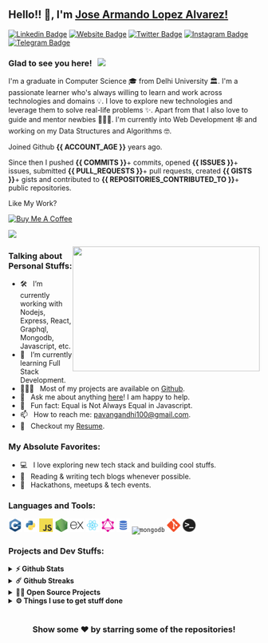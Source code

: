 ## Hello!! 👋, I'm [Jose Armando Lopez Alvarez!](https://github.com/JS2202/)

[![Linkedin Badge](https://img.shields.io/badge/-LinkedIn-0e76a8?style=flat-square&logo=Linkedin&logoColor=white)](https://linkedin.com/in/js2202)
[![Website Badge](https://img.shields.io/badge/Website-3b5998?style=flat-square&logo=google-chrome&logoColor=white)](https://js2202.github.io/)
[![Twitter Badge](https://img.shields.io/badge/-Twitter-00acee?style=flat-square&logo=Twitter&logoColor=white)](https://twitter.com/js2202)
[![Instagram Badge](https://img.shields.io/badge/-Instagram-e4405f?style=flat-square&logo=Instagram&logoColor=white)](https://instagram.com/js2202/)
[![Telegram Badge](https://img.shields.io/badge/-Telegram-0088cc?style=flat-square&logo=Telegram&logoColor=white)](https://t.me/js2202)

### Glad to see you here! &nbsp; ![](https://visitor-badge.glitch.me/badge?page_id=js2202.js2202&style=flat-square&color=0088cc)

I'm a graduate in Computer Science 🎓 from Delhi University 🏛. I'm a passionate learner who's always willing to learn and work across technologies and domains 💡. I love to explore new technologies and leverage them to solve real-life problems ✨. Apart from that I also love to guide and mentor newbies 👨🏻‍💻. I'm currently into Web Development 🕸️ and working on my Data Structures and Algorithms 🤓.

Joined Github **{{ ACCOUNT_AGE }}** years ago.

Since then I pushed **{{ COMMITS }}**+ commits, opened **{{ ISSUES }}**+ issues, submitted **{{ PULL_REQUESTS }}**+ pull requests, created **{{ GISTS }}**+ gists and contributed to **{{ REPOSITORIES_CONTRIBUTED_TO }}**+ public repositories.

Like My Work?

<a href="https://www.buymeacoffee.com/js2202" target="_blank"><img src="https://cdn.buymeacoffee.com/buttons/v2/default-yellow.png" alt="Buy Me A Coffee" height="60px" width="217px" ></a>

[![](https://gitwar.herokuapp.com/badge?username=js2202&label=Gitwar%20Profile%20Score&style=for-the-badge&color=0088cc)](https://gitwar.herokuapp.com/)

<img align="right" height="250" width="375" alt="" src="https://raw.githubusercontent.com/js2202/js2202/master/gifs/coder.gif" />

### Talking about Personal Stuffs:

- 🛠 &nbsp; I’m currently working with Nodejs, Express, React, <br /> Graphql, Mongodb, Javascript, etc.
- 🚀 &nbsp; I’m currently learning Full Stack Development.
- 👨🏻‍💻 &nbsp; Most of my projects are available on [Github](https://github.com/js2202).
- 💬 &nbsp; Ask me about anything [here](https://github.com/js2202/js2202/issues/2)! I am happy to help.
- 👾 &nbsp; Fun fact: Equal is Not Always Equal in Javascript.
- 📫 &nbsp; How to reach me: pavangandhi100@gmail.com.
- 📝 &nbsp; Checkout my [Resume](https://github.com/js2202/js2202/blob/master/resume.pdf).

### My Absolute Favorites:

- 💻 &nbsp; I love exploring new tech stack and building cool stuffs.
- 📰 &nbsp; Reading & writing tech blogs whenever possible.
- 🍕 &nbsp; Hackathons, meetups & tech events.

### Languages and Tools:

<code><img height="27" src="https://raw.githubusercontent.com/github/explore/80688e429a7d4ef2fca1e82350fe8e3517d3494d/topics/cpp/cpp.png" alt="cpp"></code>
<code><img height="27" src="https://raw.githubusercontent.com/github/explore/80688e429a7d4ef2fca1e82350fe8e3517d3494d/topics/python/python.png" alt="python"></code>
<code><img height="27" src="https://raw.githubusercontent.com/github/explore/80688e429a7d4ef2fca1e82350fe8e3517d3494d/topics/javascript/javascript.png" alt="javascript"></code>
<code><img height="27" src="https://raw.githubusercontent.com/github/explore/80688e429a7d4ef2fca1e82350fe8e3517d3494d/topics/nodejs/nodejs.png" alt="nodejs"></code>
<code><img height="27" src="https://raw.githubusercontent.com/devicons/devicon/master/icons/express/express-original.svg" alt="expressjs"></code>
<code><img height="27" src="https://raw.githubusercontent.com/github/explore/80688e429a7d4ef2fca1e82350fe8e3517d3494d/topics/react/react.png" alt="react"></code>
<code><img height="27" src="https://raw.githubusercontent.com/github/explore/80688e429a7d4ef2fca1e82350fe8e3517d3494d/topics/graphql/graphql.png" alt="graphql"></code>
<code><img height="27" src="https://raw.githubusercontent.com/github/explore/80688e429a7d4ef2fca1e82350fe8e3517d3494d/topics/sql/sql.png" alt="sql"></code>
<code><img height="27" src="https://encrypted-tbn0.gstatic.com/images?q=tbn%3AANd9GcSTTzPAw-55ssm1Im594xYZ9eRQu2JylrkYLg&usqp=CAU" alt="mongodb"></code>
<code><img height="27" src="https://raw.githubusercontent.com/devicons/devicon/master/icons/git/git-original.svg" alt="git"></code>
<code><img height="27" src="https://raw.githubusercontent.com/github/explore/80688e429a7d4ef2fca1e82350fe8e3517d3494d/topics/terminal/terminal.png" alt="terminal"></code>

<!--
<code><img height="25" src="https://raw.githubusercontent.com/github/explore/80688e429a7d4ef2fca1e82350fe8e3517d3494d/topics/sass/sass.png" alt="sass"></code>
-->

### Projects and Dev Stuffs:

<details>	
  <summary><b>⚡ Github Stats</b></summary>

  <br />
  <img height="180em" src="https://github-readme-stats.vercel.app/api?username=js2202&show_icons=true&hide_border=true&&count_private=true&include_all_commits=true" />
  <img height="180em" src="https://github-readme-stats.vercel.app/api/top-langs/?username=js2202&exclude_repo=KNN-Image-Classification&show_icons=true&hide_border=true&layout=compact&langs_count=8"/>
</details>

<details>	
  <summary><b>☄️ Github Streaks</b></summary>

  <br />
  <img height="180em" src="https://github-readme-streak-stats.herokuapp.com/?user=js2202&hide_border=true" />
</details>

<details>
  <summary><b>🧑‍🚀 Open Source Projects</b></summary>

  <br />
  <table>
    <thead align="center">
      <tr border: none;>
        <td><b>💻 Projects</b></td>
        <td><b>🌟 Stars</b></td>
        <td><b>🍴 Forks</b></td>
        <td><b>🐛 Issues</b></td>
        <td><b>🔔 Pull Requests</b></td>
        <td><b>👨‍💻 Language</b></td>
      </tr>
    </thead>
    <tbody>
      <tr>
	      <td><a href="https://github.com/js2202/Gitwar"><b>🚀 Gitwar</b></a></td>
        <td><img alt="Stars" src="https://img.shields.io/github/stars/js2202/Gitwar?style=flat-square&labelColor=343b41"/></td>
        <td><img alt="Forks" src="https://img.shields.io/github/forks/js2202/Gitwar?style=flat-square&labelColor=343b41"/></td>
        <td><img alt="Issues" src="https://img.shields.io/github/issues/js2202/Gitwar?style=flat-square"/></td>
        <td><img alt="Pull Requests" src="https://img.shields.io/github/issues-pr/js2202/Gitwar?style=flat-square"/></td>
        <td><img alt="Language" src="https://img.shields.io/github/languages/top/js2202/Gitwar?style=flat-square"/></td>
      </tr>
      <tr>
	      <td><a href="https://github.com/js2202/TradeByte"><b>💸 TradeByte</b></a></td>
        <td><img alt="Stars" src="https://img.shields.io/github/stars/js2202/TradeByte?style=flat-square&labelColor=343b41"/></td>
        <td><img alt="Forks" src="https://img.shields.io/github/forks/js2202/TradeByte?style=flat-square&labelColor=343b41"/></td>
        <td><img alt="Issues" src="https://img.shields.io/github/issues/js2202/TradeByte?style=flat-square"/></td>
        <td><img alt="Pull Requests" src="https://img.shields.io/github/issues-pr/js2202/TradeByte?style=flat-square"/></td>
        <td><img alt="Language" src="https://img.shields.io/github/languages/top/js2202/TradeByte?label=javascript&style=flat-square"/></td>
      </tr>
      <tr>
	      <td><a href="https://github.com/js2202/TheNodeCourse"><b>👨🏻‍💻 TheNodeCourse</b></a></td>
        <td><img alt="Stars" src="https://img.shields.io/github/stars/js2202/TheNodeCourse?style=flat-square&labelColor=343b41"/></td>
        <td><img alt="Forks" src="https://img.shields.io/github/forks/js2202/TheNodeCourse?style=flat-square&labelColor=343b41"/></td>
        <td><img alt="Issues" src="https://img.shields.io/github/issues/js2202/TheNodeCourse?style=flat-square"/></td>
        <td><img alt="Pull Requests" src="https://img.shields.io/github/issues-pr/js2202/TheNodeCourse?style=flat-square"/></td>
        <td><img alt="Language" src="https://img.shields.io/github/languages/top/js2202/TheNodeCourse?style=flat-square"/></td> 
      </tr>
      <tr>
	      <td><a href="https://github.com/js2202/js2202"><b>🤓 js2202</b></a></td>
        <td><img alt="Stars" src="https://img.shields.io/github/stars/js2202/js2202?style=flat-square&labelColor=343b41"/></td>
        <td><img alt="Forks" src="https://img.shields.io/github/forks/js2202/js2202?style=flat-square&labelColor=343b41"/></td>
        <td><img alt="Issues" src="https://img.shields.io/github/issues/js2202/js2202?style=flat-square"/></td>
        <td><img alt="Pull Requests" src="https://img.shields.io/github/issues-pr/js2202/js2202?style=flat-square"/></td>
        <td><img alt="Language" src="https://img.shields.io/badge/markdown-100%25-blue?style=flat-square"/></td> 
      </tr>
    </tbody>
  </table>
  <br />
</details>
 
<details>	
  <br />
  <summary><b>⚙️ Things I use to get stuff done</b></summary>
  	<ul>
  	    <li><b>OS:</b> Ubuntu 20.04</li>
	    <li><b>Laptop: </b> HP Elitebook (i5)</li>
  	    <li><b>Browser: </b> Firefox Web Browser</li>
	    <li><b>Terminal: </b> ZSH: Oh My Zsh (PowerLevel10k)</li>
	    <li><b>Code Editor:</b> VSCode - The best editor out there.</li>
	    <li><b>To Stay Updated:</b> Dev.to, Medium, Linkedin and Twitter.</li>
	    <br />
	⚛️ Checkout My VSCode Configrations <a href="https://gist.github.com/js2202/039b1dc5a7cdcb007ab3691814d53130">Here</a>.
	</ul>	
</details>

#

<div align="center">

### Show some ❤️ by starring some of the repositories!

</div>